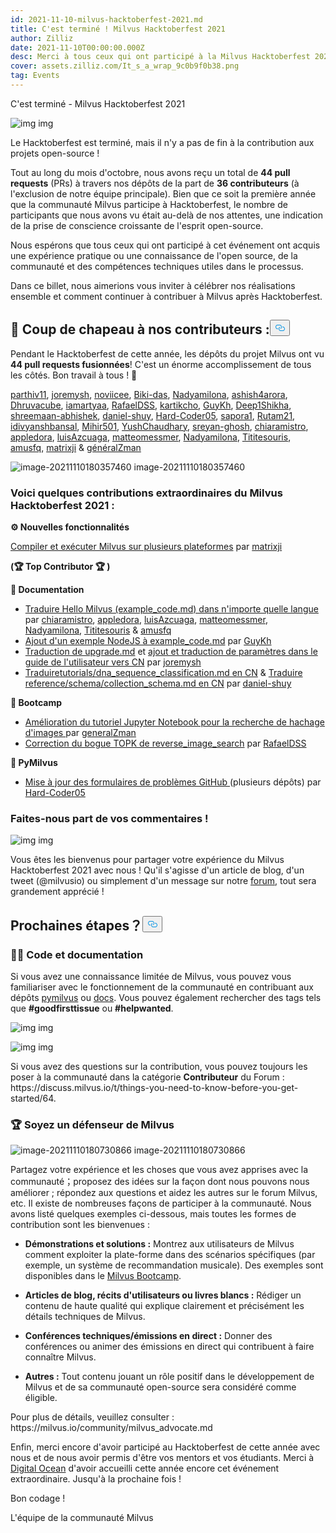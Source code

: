 ```yaml
---
id: 2021-11-10-milvus-hacktoberfest-2021.md
title: C'est terminé ! Milvus Hacktoberfest 2021
author: Zilliz
date: 2021-11-10T00:00:00.000Z
desc: Merci à tous ceux qui ont participé à la Milvus Hacktoberfest 2021 !
cover: assets.zilliz.com/It_s_a_wrap_9c0b9f0b38.png
tag: Events
---
```

<custom-h1>C'est terminé - Milvus Hacktoberfest 2021</custom-h1><p>
  
   <span class="img-wrapper"> <img translate="no" src="https://assets.zilliz.com/Blog_cover_a6ce8748d7.jpeg" alt="img" class="doc-image" id="img" />
   </span> <span class="img-wrapper"> <span>img</span> </span></p>
<p>Le Hacktoberfest est terminé, mais il n'y a pas de fin à la contribution aux projets open-source !</p>
<p>Tout au long du mois d'octobre, nous avons reçu un total de <strong>44 pull requests</strong> (PRs) à travers nos dépôts de la part de <strong>36 contributeurs</strong> (à l'exclusion de notre équipe principale). Bien que ce soit la première année que la communauté Milvus participe à Hacktoberfest, le nombre de participants que nous avons vu était au-delà de nos attentes, une indication de la prise de conscience croissante de l'esprit open-source.</p>
<p>Nous espérons que tous ceux qui ont participé à cet événement ont acquis une expérience pratique ou une connaissance de l'open source, de la communauté et des compétences techniques utiles dans le processus.️️️</p>
<p>Dans ce billet, nous aimerions vous inviter à célébrer nos réalisations ensemble et comment continuer à contribuer à Milvus après Hacktoberfest.</p>
<h2 id="📣-Shout-out-to-our-contributors" class="common-anchor-header"><strong>📣 Coup de chapeau à nos contributeurs :</strong><button data-href="#📣-Shout-out-to-our-contributors" class="anchor-icon" translate="no">
      <svg translate="no"
        aria-hidden="true"
        focusable="false"
        height="20"
        version="1.1"
        viewBox="0 0 16 16"
        width="16"
      >
        <path
          fill="#0092E4"
          fill-rule="evenodd"
          d="M4 9h1v1H4c-1.5 0-3-1.69-3-3.5S2.55 3 4 3h4c1.45 0 3 1.69 3 3.5 0 1.41-.91 2.72-2 3.25V8.59c.58-.45 1-1.27 1-2.09C10 5.22 8.98 4 8 4H4c-.98 0-2 1.22-2 2.5S3 9 4 9zm9-3h-1v1h1c1 0 2 1.22 2 2.5S13.98 12 13 12H9c-.98 0-2-1.22-2-2.5 0-.83.42-1.64 1-2.09V6.25c-1.09.53-2 1.84-2 3.25C6 11.31 7.55 13 9 13h4c1.45 0 3-1.69 3-3.5S14.5 6 13 6z"
        ></path>
      </svg>
    </button></h2><p>Pendant le Hacktoberfest de cette année, les dépôts du projet Milvus ont vu <strong>44 pull requests fusionnées</strong>! C'est un énorme accomplissement de tous les côtés. Bon travail à tous ! 🎉</p>
<p><a href="https://github.com/parthiv11">parthiv11</a>, <a href="https://github.com/joremysh">joremysh</a>, <a href="https://github.com/noviicee">noviicee</a>, <a href="https://github.com/Biki-das">Biki-das</a>, <a href="https://github.com/Nadyamilona">Nadyamilona</a>, <a href="https://github.com/ashish4arora">ashish4arora</a>, <a href="https://github.com/Dhruvacube">Dhruvacube</a>, <a href="https://github.com/iamartyaa">iamartyaa</a>, <a href="https://github.com/RafaelDSS">RafaelDSS</a>, <a href="https://github.com/kartikcho">kartikcho</a>, <a href="https://github.com/GuyKh">GuyKh</a>, <a href="https://github.com/Deep1Shikha">Deep1Shikha</a>, <a href="https://github.com/shreemaan-abhishek">shreemaan-abhishek</a>, <a href="https://github.com/daniel-shuy">daniel-shuy</a>, <a href="https://github.com/Hard-Coder05">Hard-Coder05</a>, <a href="https://github.com/sapora1">sapora1</a>, <a href="https://github.com/Rutam21">Rutam21</a>, <a href="https://github.com/idivyanshbansal">idivyanshbansal</a>, <a href="https://github.com/Mihir501">Mihir501</a>, <a href="https://github.com/Ayushchaudhary-Github">YushChaudhary</a>, <a href="https://github.com/sreyan-ghosh">sreyan-ghosh</a>, <a href="https://github.com/chiaramistro">chiaramistro</a>, <a href="https://github.com/appledora">appledora</a>, <a href="https://github.com/luisAzcuaga">luisAzcuaga</a>, <a href="https://github.com/matteomessmer">matteomessmer</a>, <a href="https://github.com/Nadyamilona">Nadyamilona</a>, <a href="https://github.com/Tititesouris">Tititesouris</a>, <a href="https://github.com/amusfq">amusfq</a>, <a href="https://github.com/matrixji">matrixji</a> &amp; <a href="https://github.com/zamanmub">généralZman</a></p>
<p>
  
   <span class="img-wrapper"> <img translate="no" src="https://assets.zilliz.com/_80b0d87746.png" alt="image-20211110180357460" class="doc-image" id="image-20211110180357460" />
   </span> <span class="img-wrapper"> <span>image-20211110180357460</span> </span></p>
<h3 id="Here-are-some-extraordinary-Milvus-Hacktoberfest-2021-contributions" class="common-anchor-header">Voici quelques contributions extraordinaires du Milvus Hacktoberfest 2021 :</h3><p><strong>⚙️ Nouvelles fonctionnalités</strong></p>
<p><a href="https://github.com/milvus-io/milvus/issues/7706">Compiler et exécuter Milvus sur plusieurs plateformes</a> par <a href="https://github.com/matrixji">matrixji</a></p>
<p><strong>(🏆 Top Contributor 🏆 )</strong></p>
<p><strong>📝 Documentation</strong></p>
<ul>
<li><a href="https://github.com/milvus-io/bootcamp/issues/720">Traduire Hello Milvus (example_code.md) dans n'importe quelle langue</a> par <a href="https://github.com/chiaramistro">chiaramistro</a>, <a href="https://github.com/appledora">appledora</a>, <a href="https://github.com/luisAzcuaga">luisAzcuaga</a>, <a href="https://github.com/matteomessmer">matteomessmer</a>, <a href="https://github.com/Nadyamilona">Nadyamilona</a>, <a href="https://github.com/Tititesouris">Tititesouris</a> &amp; <a href="https://github.com/amusfq">amusfq</a></li>
<li><a href="https://github.com/milvus-io/bootcamp/issues/720">Ajout d'un exemple NodeJS à example_code.md</a> par <a href="https://github.com/GuyKh">GuyKh</a></li>
<li><a href="https://github.com/milvus-io/milvus-docs/pull/921/files">Traduction de upgrade.md</a> et <a href="https://github.com/milvus-io/milvus-docs/pull/892">ajout et traduction de paramètres dans le guide de l'utilisateur vers CN</a> par <a href="https://github.com/joremysh">joremysh</a></li>
<li><a href="https://github.com/milvus-io/milvus-docs/pull/752">Traduire</a><a href="https://github.com/milvus-io/milvus-docs/pull/753">tutorials/dna_sequence_classification.md en CN</a> &amp; <a href="https://github.com/milvus-io/milvus-docs/pull/752">Traduire reference/schema/collection_schema.md en CN</a> par <a href="https://github.com/daniel-shuy">daniel-shuy</a></li>
</ul>
<p><strong>🚀 Bootcamp</strong></p>
<ul>
<li><a href="https://github.com/milvus-io/bootcamp/pull/858">Amélioration du tutoriel Jupyter Notebook pour la recherche de hachage d'images </a>par <a href="https://github.com/zamanmub">generalZman</a></li>
<li><a href="https://github.com/milvus-io/bootcamp/pull/792">Correction du bogue TOPK de reverse_image_search</a> par <a href="https://github.com/RafaelDSS">RafaelDSS</a></li>
</ul>
<p><strong>🐍 PyMilvus</strong></p>
<ul>
<li><a href="https://github.com/milvus-io/pymilvus/issues/741">Mise à jour des formulaires de problèmes GitHub </a>(plusieurs dépôts) par <a href="https://github.com/Hard-Coder05">Hard-Coder05</a></li>
</ul>
<h3 id="Share-your-feedback-with-us" class="common-anchor-header">Faites-nous part de vos commentaires !</h3><p>
  
   <span class="img-wrapper"> <img translate="no" src="https://assets.zilliz.com/h3_412b0f649b.png" alt="img" class="doc-image" id="img" />
   </span> <span class="img-wrapper"> <span>img</span> </span></p>
<p>Vous êtes les bienvenus pour partager votre expérience du Milvus Hacktoberfest 2021 avec nous ! Qu'il s'agisse d'un article de blog, d'un tweet (@milvusio) ou simplement d'un message sur notre <a href="https://discuss.milvus.io/c/hacktoberfest/9">forum</a>, tout sera grandement apprécié !</p>
<h2 id="Whats-Next" class="common-anchor-header">Prochaines étapes？<button data-href="#Whats-Next" class="anchor-icon" translate="no">
      <svg translate="no"
        aria-hidden="true"
        focusable="false"
        height="20"
        version="1.1"
        viewBox="0 0 16 16"
        width="16"
      >
        <path
          fill="#0092E4"
          fill-rule="evenodd"
          d="M4 9h1v1H4c-1.5 0-3-1.69-3-3.5S2.55 3 4 3h4c1.45 0 3 1.69 3 3.5 0 1.41-.91 2.72-2 3.25V8.59c.58-.45 1-1.27 1-2.09C10 5.22 8.98 4 8 4H4c-.98 0-2 1.22-2 2.5S3 9 4 9zm9-3h-1v1h1c1 0 2 1.22 2 2.5S13.98 12 13 12H9c-.98 0-2-1.22-2-2.5 0-.83.42-1.64 1-2.09V6.25c-1.09.53-2 1.84-2 3.25C6 11.31 7.55 13 9 13h4c1.45 0 3-1.69 3-3.5S14.5 6 13 6z"
        ></path>
      </svg>
    </button></h2><h3 id="👩‍💻-Code--Documentation" class="common-anchor-header"><strong>👩‍💻</strong> <strong>Code et documentation</strong></h3><p>Si vous avez une connaissance limitée de Milvus, vous pouvez vous familiariser avec le fonctionnement de la communauté en contribuant aux dépôts <a href="https://github.com/milvus-io/pymilvus">pymilvus</a> ou <a href="https://github.com/milvus-io/milvus-docs">docs</a>. Vous pouvez également rechercher des tags tels que <strong>#goodfirsttissue</strong> ou <strong>#helpwanted</strong>.</p>
<p>
  
   <span class="img-wrapper"> <img translate="no" src="https://assets.zilliz.com/h4_f18c9b6c2c.png" alt="img" class="doc-image" id="img" />
   </span> <span class="img-wrapper"> <span>img</span> </span></p>
<p>
  
   <span class="img-wrapper"> <img translate="no" src="https://assets.zilliz.com/h5_a4f90c24a8.png" alt="img" class="doc-image" id="img" />
   </span> <span class="img-wrapper"> <span>img</span> </span></p>
<p>Si vous avez des questions sur la contribution, vous pouvez toujours les poser à la communauté dans la catégorie <strong>Contributeur</strong> du Forum : https://discuss.milvus.io/t/things-you-need-to-know-before-you-get-started/64.</p>
<h3 id="🏆-Be-a-Milvus-Advocate" class="common-anchor-header">🏆 Soyez un défenseur de Milvus</h3><p>
  
   <span class="img-wrapper"> <img translate="no" src="https://assets.zilliz.com/advocate_1052d8249a.jpg" alt="image-20211110180730866" class="doc-image" id="image-20211110180730866" />
   </span> <span class="img-wrapper"> <span>image-20211110180730866</span> </span></p>
<p>Partagez votre expérience et les choses que vous avez apprises avec la communauté；proposez des idées sur la façon dont nous pouvons nous améliorer ; répondez aux questions et aidez les autres sur le forum Milvus, etc. Il existe de nombreuses façons de participer à la communauté. Nous avons listé quelques exemples ci-dessous, mais toutes les formes de contribution sont les bienvenues :</p>
<ul>
<li><p><strong>Démonstrations et solutions :</strong> Montrez aux utilisateurs de Milvus comment exploiter la plate-forme dans des scénarios spécifiques (par exemple, un système de recommandation musicale). Des exemples sont disponibles dans le <a href="https://github.com/milvus-io/bootcamp">Milvus Bootcamp</a>.</p></li>
<li><p><strong>Articles de blog, récits d'utilisateurs ou livres blancs :</strong> Rédiger un contenu de haute qualité qui explique clairement et précisément les détails techniques de Milvus.</p></li>
<li><p><strong>Conférences techniques/émissions en direct :</strong> Donner des conférences ou animer des émissions en direct qui contribuent à faire connaître Milvus.</p></li>
<li><p><strong>Autres :</strong> Tout contenu jouant un rôle positif dans le développement de Milvus et de sa communauté open-source sera considéré comme éligible.</p></li>
</ul>
<p>Pour plus de détails, veuillez consulter : https://milvus.io/community/milvus_advocate.md</p>
<p>Enfin, merci encore d'avoir participé au Hacktoberfest de cette année avec nous et de nous avoir permis d'être vos mentors et vos étudiants. Merci à <a href="https://hacktoberfest.digitalocean.com/">Digital Ocean</a> d'avoir accueilli cette année encore cet événement extraordinaire. Jusqu'à la prochaine fois !</p>
<p>Bon codage !</p>
<p>L'équipe de la communauté Milvus</p>

